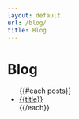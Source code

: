 ```yaml
---
layout: default
url: /blog/
title: Blog
---
```


# Blog

<ul class="posts-list">
  {{#each posts}}
    <li><a href="{{url}}">{{title}}</a></li>
  {{/each}}
</ul>
